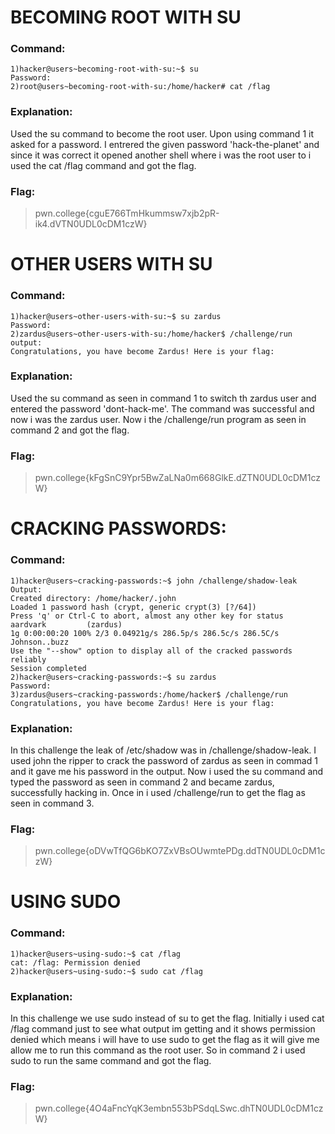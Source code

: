 # BECOMING ROOT WITH SU
### Command:
```
1)hacker@users~becoming-root-with-su:~$ su
Password:
2)root@users~becoming-root-with-su:/home/hacker# cat /flag
```
### Explanation:
Used the su command to become the root user. Upon using command 1 it asked for a password.
I entrered the given password 'hack-the-planet' and since it was correct it opened another shell where i was the root user to i used the cat /flag command and got the flag.
### Flag:
>pwn.college{cguE766TmHkummsw7xjb2pR-ik4.dVTN0UDL0cDM1czW}
# OTHER USERS WITH SU
### Command:
```
1)hacker@users~other-users-with-su:~$ su zardus
Password:
2)zardus@users~other-users-with-su:/home/hacker$ /challenge/run
output:
Congratulations, you have become Zardus! Here is your flag:
```
### Explanation:
Used the su command as seen in command 1 to switch th zardus user and entered the password 'dont-hack-me'.
The command was successful and now i was the zardus user.
Now i the /challenge/run program as seen in command 2 and got the flag. 
### Flag:
>pwn.college{kFgSnC9Ypr5BwZaLNa0m668GlkE.dZTN0UDL0cDM1czW}
# CRACKING PASSWORDS:
### Command:
```
1)hacker@users~cracking-passwords:~$ john /challenge/shadow-leak
Output:
Created directory: /home/hacker/.john
Loaded 1 password hash (crypt, generic crypt(3) [?/64])
Press 'q' or Ctrl-C to abort, almost any other key for status
aardvark         (zardus)
1g 0:00:00:20 100% 2/3 0.04921g/s 286.5p/s 286.5c/s 286.5C/s Johnson..buzz
Use the "--show" option to display all of the cracked passwords reliably
Session completed
2)hacker@users~cracking-passwords:~$ su zardus
Password:
3)zardus@users~cracking-passwords:/home/hacker$ /challenge/run
Congratulations, you have become Zardus! Here is your flag:
```
### Explanation:
In this challenge the leak of /etc/shadow was in /challenge/shadow-leak.
I used john the ripper to crack the password of zardus as seen in commad 1 and it gave me his password in the output.
Now i used the su command and typed the password as seen in command 2 and became zardus, successfully hacking in.
Once in i used /challenge/run to get the flag as seen in command 3.
### Flag:
>pwn.college{oDVwTfQG6bKO7ZxVBsOUwmtePDg.ddTN0UDL0cDM1czW}
# USING SUDO
### Command:
```
1)hacker@users~using-sudo:~$ cat /flag
cat: /flag: Permission denied
2)hacker@users~using-sudo:~$ sudo cat /flag
```
### Explanation:
In this challenge we use sudo instead of su to get the flag.
Initially i used cat /flag command just to see what output im getting and it shows permission denied which means i will have to use sudo to get the flag as it will give me allow me to run this command as the root user.
So in command 2 i used sudo to run the same command and got the flag.
### Flag:
>pwn.college{4O4aFncYqK3embn553bPSdqLSwc.dhTN0UDL0cDM1czW}
